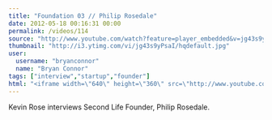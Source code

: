 ```yaml
---
title: "Foundation 03 // Philip Rosedale"
date: 2012-05-18 00:16:31 00:00
permalink: /videos/114
source: "http://www.youtube.com/watch?feature=player_embedded&v=jg43s9yPsaI"
thumbnail: "http://i3.ytimg.com/vi/jg43s9yPsaI/hqdefault.jpg"
user:
  username: "bryanconnor"
  name: "Bryan Connor"
tags: ["interview","startup","founder"]
html: "<iframe width=\"640\" height=\"360\" src=\"http://www.youtube.com/embed/jg43s9yPsaI?wmode=transparent&fs=1&feature=oembed\" frameborder=\"0\" allowfullscreen></iframe>"
---
```


Kevin Rose interviews Second Life Founder, Philip Rosedale.